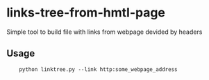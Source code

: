 # links-tree-from-hmtl-page

Simple tool to build file with links from webpage devided by headers

## Usage

```ssh
    python linktree.py --link http:some_webpage_address
```